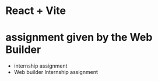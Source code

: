 # React + Vite

 # assignment given by the Web Builder 

 - internship assignment
 - Web builder Internship assignment
